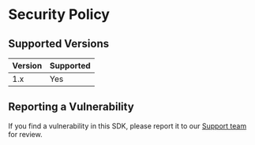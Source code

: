 # Security Policy

## Supported Versions

| Version | Supported          |
| ------- | ------------------ |
| 1.x     | Yes                |

## Reporting a Vulnerability

If you find a vulnerability in this SDK, please report it to our [Support team](mailto:support@bugsnag.com) for review.